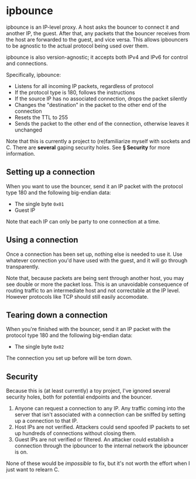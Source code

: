# ipbounce

ipbounce is an IP-level proxy.
A host asks the bouncer to connect it and another IP, the guest.
After that, any packets that the bouncer receives from the host are forwarded to the guest, and vice versa.
This allows ipbouncers to be agnostic to the actual protocol being used over them.

ipbounce is also version-agnostic; it accepts both IPv4 and IPv6 for control and connections.

Specifically, ipbounce:

- Listens for all incoming IP packets, regardless of protocol
- If the protocol type is 180, follows the instructions
- If the source IP has no associated connection, drops the packet silently
- Changes the "destination" in the packet to the other end of the connection
- Resets the TTL to 255
- Sends the packet to the other end of the connection, otherwise leaves it unchanged

Note that this is currently a project to (re)familiarize myself with sockets and C.
There are **several** gaping security holes.
See **§&nbsp;Security** for more information.

## Setting up a connection

When you want to use the bouncer, send it an IP packet with the protocol type 180 and the following big-endian data:

- The single byte `0x01`
- Guest IP

Note that each IP can only be party to one connection at a time.

## Using a connection

Once a connection has been set up, nothing else is needed to use it.
Use whatever connection you'd have used with the guest, and it will go through transparently.

Note that, because packets are being sent through another host, you may see double or more the packet loss.
This is an unavoidable consequence of routing traffic to an intermediate host and not correctable at the IP level.
However protocols like TCP should still easily accomodate.

## Tearing down a connection

When you're finished with the bouncer, send it an IP packet with the protocol type 180 and the following big-endian data:

- The single byte `0x02`

The connection you set up before will be torn down.

## Security

Because this is (at least currently) a toy project, I've ignored several security holes, both for potential endpoints and the bouncer.

1.  Anyone can request a connection to any IP.
    Any traffic coming into the server that isn't associated with a connection can be sniffed by setting up a  connection to that IP.
2.  Host IPs are not verified.
    Attackers could send spoofed IP packets to set up hundreds of connections without closing them.
3.  Guest IPs are not verified or filtered.
    An attacker could establish a connection through the ipbouncer to the internal network the ipbouncer is on.

None of these would be *impossible* to fix, but it's not worth the effort when I just want to relearn C.
